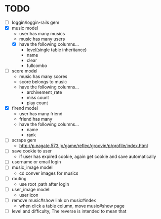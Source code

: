 # TODO

- [ ] loggin/loggin-rails gem
- [x] music model
  * user has many musics
  * music has many users
  - [x] have the following columns...
    * level(single table inheritance)
    * name
    * clear
    * fullcombo
- [ ] score model
  * music has many scores
  * score belongs to music
  * have the following columns...
    * archivement_rate
    * miss count
    * play count
- [x] firend model
  * user has many friend
  * friend has many
  * have the following columns...
    * name
    * rank
- [ ] scrape gem
  * http://p.eagate.573.jp/game/reflec/groovin/p/profile/index.html
- [ ] save cookie to user
  * if user has expired cookie, again get cookie and save automatically
- [ ] username or email login
- [ ] music_image model
  * cd conver images for musics
- [ ] routing
  * use root_path after login
- [ ] user_image model
  * user icon
- [ ] remove music#show link on music#index
  * when click a table column, move music#show page
- [ ] level and difficulty, The reverse is intended to mean that
